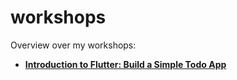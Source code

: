 # workshops

Overview over my workshops:

- **[Introduction to Flutter: Build a Simple Todo App](https://martinjensen.tech/flutter-intro/)**
